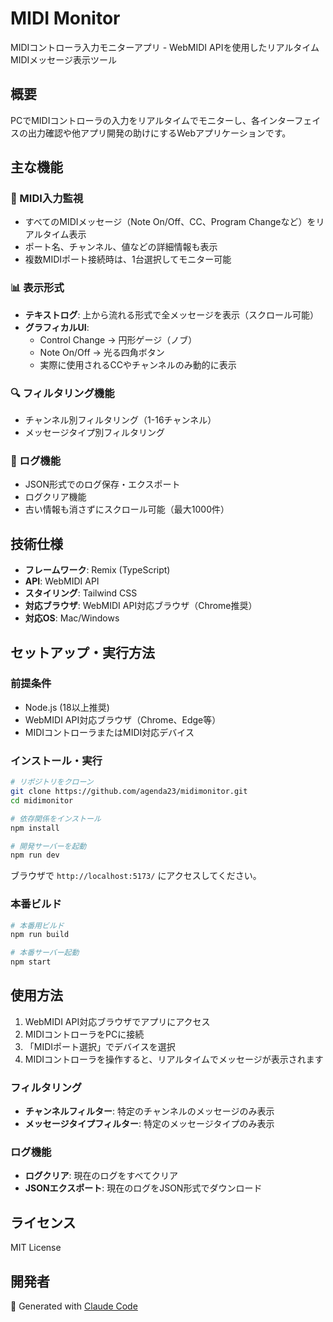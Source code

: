 # MIDI Monitor

MIDIコントローラ入力モニターアプリ - WebMIDI APIを使用したリアルタイムMIDIメッセージ表示ツール

## 概要

PCでMIDIコントローラの入力をリアルタイムでモニターし、各インターフェイスの出力確認や他アプリ開発の助けにするWebアプリケーションです。

## 主な機能

### 🎹 MIDI入力監視
- すべてのMIDIメッセージ（Note On/Off、CC、Program Changeなど）をリアルタイム表示
- ポート名、チャンネル、値などの詳細情報も表示
- 複数MIDIポート接続時は、1台選択してモニター可能

### 📊 表示形式
- **テキストログ**: 上から流れる形式で全メッセージを表示（スクロール可能）
- **グラフィカルUI**: 
  - Control Change → 円形ゲージ（ノブ）
  - Note On/Off → 光る四角ボタン
  - 実際に使用されるCCやチャンネルのみ動的に表示

### 🔍 フィルタリング機能
- チャンネル別フィルタリング（1-16チャンネル）
- メッセージタイプ別フィルタリング

### 💾 ログ機能
- JSON形式でのログ保存・エクスポート
- ログクリア機能
- 古い情報も消さずにスクロール可能（最大1000件）

## 技術仕様

- **フレームワーク**: Remix (TypeScript)
- **API**: WebMIDI API
- **スタイリング**: Tailwind CSS
- **対応ブラウザ**: WebMIDI API対応ブラウザ（Chrome推奨）
- **対応OS**: Mac/Windows

## セットアップ・実行方法

### 前提条件
- Node.js (18以上推奨)
- WebMIDI API対応ブラウザ（Chrome、Edge等）
- MIDIコントローラまたはMIDI対応デバイス

### インストール・実行

```bash
# リポジトリをクローン
git clone https://github.com/agenda23/midimonitor.git
cd midimonitor

# 依存関係をインストール
npm install

# 開発サーバーを起動
npm run dev
```

ブラウザで `http://localhost:5173/` にアクセスしてください。

### 本番ビルド

```bash
# 本番用ビルド
npm run build

# 本番サーバー起動
npm start
```

## 使用方法

1. WebMIDI API対応ブラウザでアプリにアクセス
2. MIDIコントローラをPCに接続
3. 「MIDIポート選択」でデバイスを選択
4. MIDIコントローラを操作すると、リアルタイムでメッセージが表示されます

### フィルタリング
- **チャンネルフィルター**: 特定のチャンネルのメッセージのみ表示
- **メッセージタイプフィルター**: 特定のメッセージタイプのみ表示

### ログ機能
- **ログクリア**: 現在のログをすべてクリア
- **JSONエクスポート**: 現在のログをJSON形式でダウンロード

## ライセンス

MIT License

## 開発者

🤖 Generated with [Claude Code](https://claude.ai/code)
